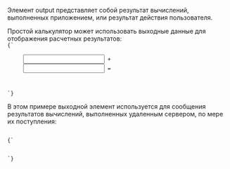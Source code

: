 <p>
    Элемент <LE>output</LE> представляет собой результат вычислений, выполненных приложением, или результат действия пользователя.
</p>

<ExampleBox>
	Простой калькулятор может использовать выходные данные для отображения расчетных результатов:

<Code>
{`
<form onsubmit="return false" oninput="o.value = a.valueAsNumber + b.valueAsNumber">
	 <input id=a type=number step=any> +
	 <input id=b type=number step=any> =
	 <output id=o for="a b"></output>
</form>
`}
</Code>

В этом примере выходной элемент используется для сообщения результатов вычислений, выполненных удаленным сервером, по мере их поступления:

<Code>
{`
<output id="result"></output>
<script>
	 var primeSource = new WebSocket('ws://primes.example.net/');
	 primeSource.onmessage = function (event) {
	 document.getElementById('result').value = event.data;
 }
</script>
`}
</Code>

</ExampleBox>











